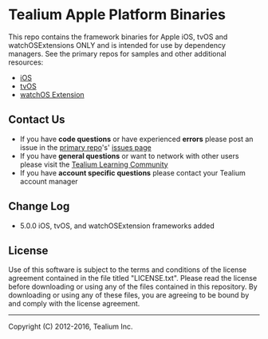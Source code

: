 # Tealium Apple Platform Binaries

This repo contains the framework binaries for Apple iOS, tvOS and watchOSExtensions ONLY and is intended for use by dependency managers.  See the primary repos for samples and other additional resources:

- [iOS](https://github.com/Tealium/tealium-ios)
- [tvOS](https://github.com/Tealium/tealium-tvos)
- [watchOS Extension](https://github.com/Tealium/tealium-ios/tree/master/Support/Watchkit)


## Contact Us

* If you have **code questions** or have experienced **errors** please post an issue in the [primary repo](https://github.com/tealium/tealium-ios/)'s' [issues page](https://github.com/tealium/tealium-ios/issues)
* If you have **general questions** or want to network with other users please visit the [Tealium Learning Community](https://community.tealiumiq.com)
* If you have **account specific questions** please contact your Tealium account manager

## Change Log

- 5.0.0 iOS, tvOS, and watchOSExtension frameworks added

## License

Use of this software is subject to the terms and conditions of the license agreement contained in the file titled "LICENSE.txt".  Please read the license before downloading or using any of the files contained in this repository. By downloading or using any of these files, you are agreeing to be bound by and comply with the license agreement.


---
Copyright (C) 2012-2016, Tealium Inc.
